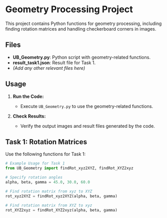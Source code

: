 # Geometry Processing Project

This project contains Python functions for geometry processing, including finding rotation matrices and handling checkerboard corners in images.

## Files

- **UB_Geometry.py**: Python script with geometry-related functions.
- **result_task1.json**: Result file for Task 1.
- *(Add any other relevant files here)*

## Usage

1. **Run the Code:**
   - Execute `UB_Geometry.py` to use the geometry-related functions.
   
2. **Check Results:**
   - Verify the output images and result files generated by the code.

## Task 1: Rotation Matrices

Use the following functions for Task 1:

```python
# Example Usage for Task 1
from UB_Geometry import findRot_xyz2XYZ, findRot_XYZ2xyz

# Specify rotation angles
alpha, beta, gamma = 45.0, 30.0, 60.0

# Find rotation matrix from xyz to XYZ
rot_xyz2XYZ = findRot_xyz2XYZ(alpha, beta, gamma)

# Find rotation matrix from XYZ to xyz
rot_XYZ2xyz = findRot_XYZ2xyz(alpha, beta, gamma)
